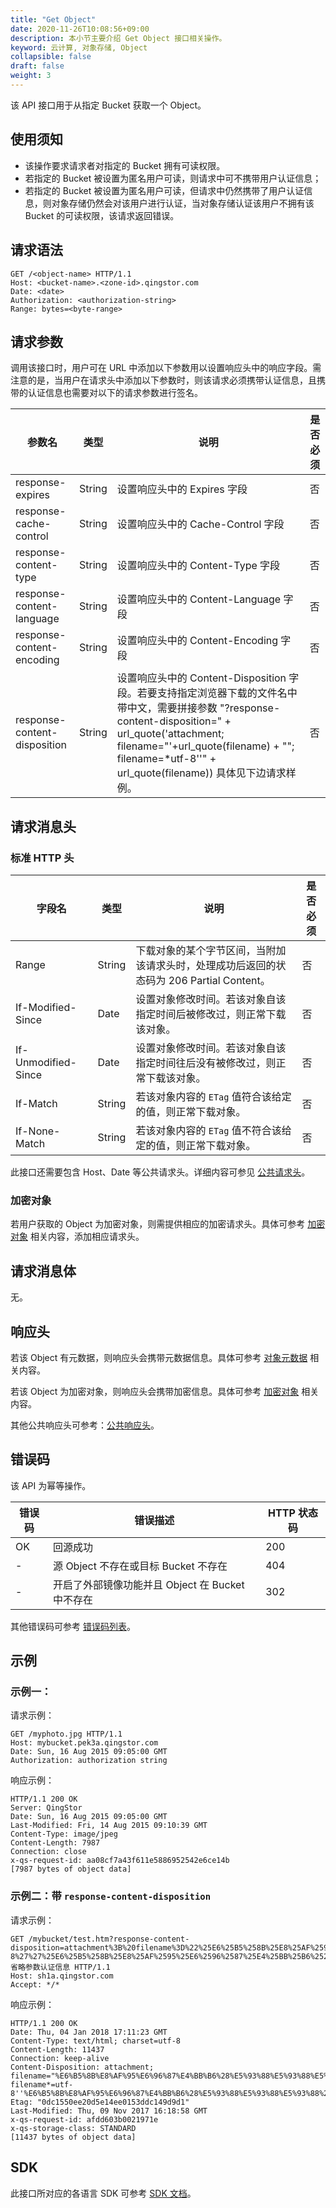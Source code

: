 ```yaml
---
title: "Get Object"
date: 2020-11-26T10:08:56+09:00
description: 本小节主要介绍 Get Object 接口相关操作。
keyword: 云计算, 对象存储, Object
collapsible: false
draft: false
weight: 3
---
```


该 API 接口用于从指定 Bucket 获取一个 Object。

## 使用须知

- 该操作要求请求者对指定的 Bucket 拥有可读权限。
- 若指定的 Bucket 被设置为匿名用户可读，则请求中可不携带用户认证信息；
- 若指定的 Bucket 被设置为匿名用户可读，但请求中仍然携带了用户认证信息，则对象存储仍然会对该用户进行认证，当对象存储认证该用户不拥有该 Bucket 的可读权限，该请求返回错误。

## 请求语法

```http
GET /<object-name> HTTP/1.1
Host: <bucket-name>.<zone-id>.qingstor.com
Date: <date>
Authorization: <authorization-string>
Range: bytes=<byte-range>
```

## 请求参数

调用该接口时，用户可在 URL 中添加以下参数用以设置响应头中的响应字段。需注意的是，当用户在请求头中添加以下参数时，则该请求必须携带认证信息，且携带的认证信息也需要对以下的请求参数进行签名。

| 参数名 | 类型 | 说明 | 是否必须 |
| --- | --- | --- | --- |
| response-expires | String | 设置响应头中的 Expires 字段 | 否 |
| response-cache-control | String | 设置响应头中的 Cache-Control 字段 | 否 |
| response-content-type | String | 设置响应头中的 Content-Type 字段 | 否 |
| response-content-language | String | 设置响应头中的 Content-Language 字段 | 否 |
| response-content-encoding | String | 设置响应头中的 Content-Encoding 字段 | 否 |
| response-content-disposition | String | 设置响应头中的 Content-Disposition 字段。若要支持指定浏览器下载的文件名中带中文，需要拼接参数 "?response-content-disposition=" + url_quote('attachment; filename="'+url_quote(filename) + "\"; filename=*utf-8''" + url_quote(filename)) 具体见下边请求样例。 | 否 |

## 请求消息头

### 标准 HTTP 头

| 字段名 | 类型 | 说明 | 是否必须 |
| --- | --- | --- | --- |
| Range | String | 下载对象的某个字节区间，当附加该请求头时，处理成功后返回的状态码为 206 Partial Content。 | 否 |
| If-Modified-Since | Date | 设置对象修改时间。若该对象自该指定时间后被修改过，则正常下载该对象。 | 否 |
| If-Unmodified-Since | Date | 设置对象修改时间。若该对象自该指定时间往后没有被修改过，则正常下载该对象。 | 否 |
| If-Match | String | 若该对象内容的 `ETag` 值符合该给定的值，则正常下载对象。| 否 |
| If-None-Match | String | 若该对象内容的 `ETag` 值不符合该给定的值，则正常下载对象。 | 否 |

此接口还需要包含 Host、Date 等公共请求头。详细内容可参见 [公共请求头](/storage/object-storage/api/common_header/#请求头字段-request-header)。

### 加密对象

若用户获取的 Object 为加密对象，则需提供相应的加密请求头。具体可参考 [加密对象](/storage/object-storage/api/object/encryption/) 相关内容，添加相应请求头。

## 请求消息体

无。

## 响应头

若该 Object 有元数据，则响应头会携带元数据信息。具体可参考 [对象元数据](/storage/object-storage/api/metadata/) 相关内容。

若该 Object 为加密对象，则响应头会携带加密信息。具体可参考 [加密对象](/storage/object-storage/api/object/encryption/) 相关内容。

其他公共响应头可参考：[公共响应头](/storage/object-storage/api/common_header/#响应头字段-response-header)。

## 错误码

该 API 为幂等操作。

| 错误码 | 错误描述 | HTTP 状态码 |
| --- | --- | --- |
| OK | 回源成功 | 200 |
| - | 源 Object 不存在或目标 Bucket 不存在 | 404 |
| - | 开启了外部镜像功能并且 Object 在 Bucket 中不存在 | 302 |


其他错误码可参考 [错误码列表](/storage/object-storage/api/error_code/#错误码列表)。

## 示例

### 示例一：

请求示例：

```http
GET /myphoto.jpg HTTP/1.1
Host: mybucket.pek3a.qingstor.com
Date: Sun, 16 Aug 2015 09:05:00 GMT
Authorization: authorization string
```

响应示例：

```http
HTTP/1.1 200 OK
Server: QingStor
Date: Sun, 16 Aug 2015 09:05:00 GMT
Last-Modified: Fri, 14 Aug 2015 09:10:39 GMT
Content-Type: image/jpeg
Content-Length: 7987
Connection: close
x-qs-request-id: aa08cf7a43f611e5886952542e6ce14b
[7987 bytes of object data]
```

### 示例二：带 `response-content-disposition`

请求示例：

```http
GET /mybucket/test.htm?response-content-disposition=attachment%3B%20filename%3D%22%25E6%25B5%258B%25E8%25AF%2595%25E6%2596%2587%25E4%25BB%25B6%2528%25E5%2593%2588%25E5%2593%2588%25E5%2593%2588%2529.txt%22%3B%20filename%2A%3Dutf-8%27%27%25E6%25B5%258B%25E8%25AF%2595%25E6%2596%2587%25E4%25BB%25B6%2528%25E5%2593%2588%25E5%2593%2588%25E5%2593%2588%2529.txt&省略参数认证信息 HTTP/1.1
Host: sh1a.qingstor.com
Accept: */*
```

响应示例：

```http
HTTP/1.1 200 OK
Date: Thu, 04 Jan 2018 17:11:23 GMT
Content-Type: text/html; charset=utf-8
Content-Length: 11437
Connection: keep-alive
Content-Disposition: attachment; filename="%E6%B5%8B%E8%AF%95%E6%96%87%E4%BB%B6%28%E5%93%88%E5%93%88%E5%93%88%29.txt"; filename*=utf-8''%E6%B5%8B%E8%AF%95%E6%96%87%E4%BB%B6%28%E5%93%88%E5%93%88%E5%93%88%29.txt
Etag: "0dc1550ee20d5e14ee0153ddc149d9d1"
Last-Modified: Thu, 09 Nov 2017 16:18:58 GMT
x-qs-request-id: afdd603b0021971e
x-qs-storage-class: STANDARD
[11437 bytes of object data]
```

## SDK

此接口所对应的各语言 SDK 可参考 [SDK 文档](/storage/object-storage/sdk/)。

